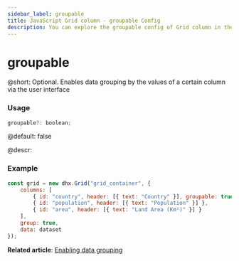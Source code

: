 ```yaml
---
sidebar_label: groupable
title: JavaScript Grid column - groupable Config 
description: You can explore the groupable config of Grid column in the documentation of the DHTMLX JavaScript UI library. Browse developer guides and API reference, try out code examples and live demos, and download a free 30-day evaluation version of DHTMLX Suite.
---
```


# groupable

@short: Optional. Enables data grouping by the values of a certain column via the user interface

### Usage

~~~jsx
groupable?: boolean;
~~~

@default: false

@descr:
### Example

~~~jsx
const grid = new dhx.Grid("grid_container", {
    columns: [
        { id: "country", header: [{ text: "Country" }], groupable: true },
        { id: "population", header: [{ text: "Population" }] },
        { id: "area", header: [{ text: "Land Area (Km²)" }] }
    ],
    group: true,
    data: dataset
});
~~~

**Related article**: [Enabling data grouping](grid/usage.md#enabling-data-grouping)
